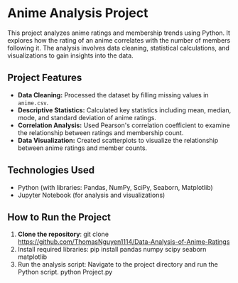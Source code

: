 # Anime Analysis Project

This project analyzes anime ratings and membership trends using Python. It explores how the rating of an anime correlates with the number of members following it. The analysis involves data cleaning, statistical calculations, and visualizations to gain insights into the data.

## **Project Features**
- **Data Cleaning:** Processed the dataset by filling missing values in `anime.csv`.
- **Descriptive Statistics:** Calculated key statistics including mean, median, mode, and standard deviation of anime ratings.
- **Correlation Analysis:** Used Pearson's correlation coefficient to examine the relationship between ratings and membership count.
- **Data Visualization:** Created scatterplots to visualize the relationship between anime ratings and member counts.

## **Technologies Used**
- Python (with libraries: Pandas, NumPy, SciPy, Seaborn, Matplotlib)
- Jupyter Notebook (for analysis and visualizations)

## **How to Run the Project**
1. **Clone the repository**:
   git clone https://github.com/ThomasNguyen1114/Data-Analysis-of-Anime-Ratings
2. Install required libraries:
   pip install pandas numpy scipy seaborn matplotlib
3. Run the analysis script:
   Navigate to the project directory and run the Python script.
   python Project.py

